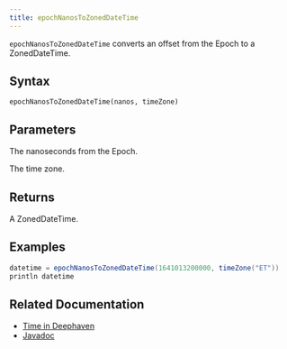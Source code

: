 ```yaml
---
title: epochNanosToZonedDateTime
---
```


`epochNanosToZonedDateTime` converts an offset from the Epoch to a ZonedDateTime.

## Syntax

```
epochNanosToZonedDateTime(nanos, timeZone)
```

## Parameters

<ParamTable>
<Param name="nanos" type="long">

The nanoseconds from the Epoch.

</Param>
<Param name="timeZone" type="ZoneId">

The time zone.

</Param>
</ParamTable>

## Returns

A ZonedDateTime.

## Examples

```groovy order=:log
datetime = epochNanosToZonedDateTime(1641013200000, timeZone("ET"))
println datetime
```

## Related Documentation

- [Time in Deephaven](../../../conceptual/time-in-deephaven.md)
- [Javadoc](https://deephaven.io/core/javadoc/io/deephaven/time/DateTimeUtils.html#epochNanosToZonedDateTime(long,java.time.ZoneId))
